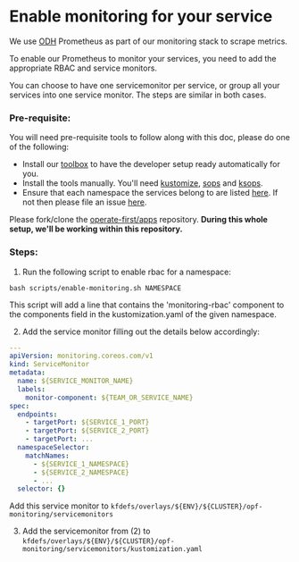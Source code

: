 # Enable monitoring for your service

We use [ODH](https://opendatahub.io/) Prometheus as part of our monitoring stack to scrape metrics.

To enable our Prometheus to monitor your services, you need to add the appropriate RBAC and service monitors.

You can choose to have one servicemonitor per service, or group all your services into one service monitor. The steps are similar in both cases.

### Pre-requisite:

You will need pre-requisite tools to follow along with this doc, please do one of the following:

- Install our [toolbox](https://github.com/operate-first/toolbox) to have the developer setup ready automatically for you.
- Install the tools manually. You'll need [kustomize](https://kustomize.io/), [sops](https://github.com/mozilla/sops) and [ksops](https://github.com/viaduct-ai/kustomize-sops).
- Ensure that each namespace the services belong to are listed [here](https://github.com/operate-first/apps/tree/master/cluster-scope/base/namespaces). If not then please file an issue [here](https://github.com/operate-first/support/issues/new?assignees=&labels=onboarding&template=onboarding_to_cluster.md&title=).

Please fork/clone the [operate-first/apps](https://github.com/operate-first/apps) repository. **During this whole setup, we'll be working within this repository.**

### Steps:

1. Run the following script to enable rbac for a namespace:

  ```
  bash scripts/enable-monitoring.sh NAMESPACE
  ```

  This script will add a line that contains the 'monitoring-rbac' component to the components field in the kustomization.yaml of the given namespace.

2. Add the service monitor filling out the details below accordingly:

  ```yaml
  ---
  apiVersion: monitoring.coreos.com/v1
  kind: ServiceMonitor
  metadata:
    name: ${SERVICE_MONITOR_NAME}
    labels:
      monitor-component: ${TEAM_OR_SERVICE_NAME}
  spec:
    endpoints:
      - targetPort: ${SERVICE_1_PORT}
      - targetPort: ${SERVICE_2_PORT}
      - targetPort: ...
    namespaceSelector:
      matchNames:
        - ${SERVICE_1_NAMESPACE}
        - ${SERVICE_2_NAMESPACE}
        - ...
    selector: {}
  ```

  Add this service monitor to `kfdefs/overlays/${ENV}/${CLUSTER}/opf-monitoring/servicemonitors`

3. Add the servicemonitor from (2) to `kfdefs/overlays/${ENV}/${CLUSTER}/opf-monitoring/servicemonitors/kustomization.yaml`
